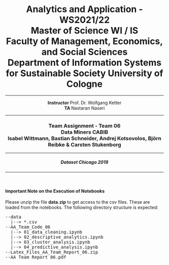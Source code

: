 <div align="center">
<h1> 
Analytics and Application - WS2021/22 <br>
Master of Science WI / IS <br>
Faculty of Management, Economics, and Social Sciences <br>
Department of Information Systems for Sustainable Society University of Cologne </h1>
</div>
    
<hr>

<div align="center"> 
    <b>Instructor </b> Prof. Dr. Wolfgang Ketter <br>
    <b> TA </b> Nastaran Naseri
</div>

<hr>

<div align="center">
<h3> 
Team Assignment - Team 06 <br>
Data Miners CABIB <br>
Isabel Wittmann, Bastian Schneider, Andrej Kotsovolos, Björn Reibke & Carsten Stukenborg </h3>
</div>

<hr>

<div align="center">
<h5> Dataset Chicago 2019 </h5>
</div>

<hr>
<br>
<div>
<h4> Important Note on the Execution of Notebooks </h4>
<p>
Please unzip the file <b>data.zip</b> to get access to the csv files. These are loaded from the notebooks. The following directory structure is expected: <br>
</p>
</div>
<pre>
--data
  |--> *.csv
--AA_Team_Code_06
  |--> 01_data_cleaning.ipynb
  |--> 02_descriptive_analytics.ipynb
  |--> 03_cluster_analysis.ipynb
  |--> 04_predictive_analysis.ipynb
--Latex_Files_AA_Team_Report_06.zip
--AA_Team_Report_06.pdf
</pre>
